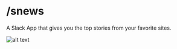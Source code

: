 # /snews
A Slack App that gives you the top stories from your favorite sites.

![alt text](http://i.imgur.com/EALScxEb.png "/snews screenshot")


